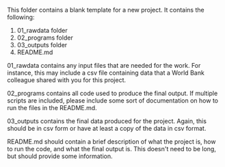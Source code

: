 This folder contains a blank template for a new project.  It contains the following:

1. 01_rawdata folder
2. 02_programs folder
3. 03_outputs folder  
4. README.md

01_rawdata contains any input files that are needed for the work.  For instance, this may include a csv file containing data that a World Bank colleague shared with you for this project.

02_programs contains all code used to produce the final output.  If multiple scripts are included, please include some sort of documentation on how to run the files in the README.md.

03_outputs contains the final data produced for the project.  Again, this should be in csv form or have at least a copy of the data in csv format.

README.md should contain a brief description of what the project is, how to run the code, and what the final output is.  This doesn't need to be long, but should provide some information.
